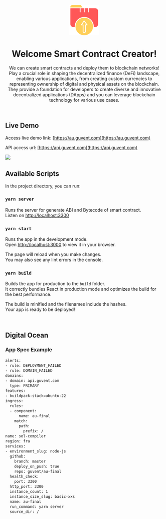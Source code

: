 <div align="center">

![](/public/favicon-96x96.png "Smart Contract Creator")

# Welcome Smart Contract Creator!

We can create smart contracts and deploy them to blockchain networks! Play a crucial role in shaping the decentralized finance (DeFi) landscape, enabling various applications, from creating custom currencies to representing ownership of digital and physical assets on the blockchain. They provide a foundation for developers to create diverse and innovative decentralized applications (DApps) and you can leverage blockchain technology for various use cases.

<br />

</div>

## Live Demo

Access live demo link: [https://au.guvent.com](https://au.guvent.com)

API access url: [https://api.guvent.com](https://api.guvent.com)

[![](https://img.youtube.com/vi/NvHxnChKEw4/maxresdefault.jpg)](https://www.youtube.com/watch?v=NvHxnChKEw4)

## Available Scripts

In the project directory, you can run:

### `yarn server`

Runs the server for generate ABI and Bytecode of smart contract.\
Listen on [http://localhost:3300](http://localhost:3300)

### `yarn start`

Runs the app in the development mode.\
Open [http://localhost:3000](http://localhost:3000) to view it in your browser.

The page will reload when you make changes.\
You may also see any lint errors in the console.

### `yarn build`

Builds the app for production to the `build` folder.\
It correctly bundles React in production mode and optimizes the build for the best performance.

The build is minified and the filenames include the hashes.\
Your app is ready to be deployed!

<br />

## Digital Ocean

### App Spec Example

```
alerts:
- rule: DEPLOYMENT_FAILED
- rule: DOMAIN_FAILED
domains:
- domain: api.guvent.com
  type: PRIMARY
features:
- buildpack-stack=ubuntu-22
ingress:
  rules:
  - component:
      name: au-final
    match:
      path:
        prefix: /
name: sol-compiler
region: fra
services:
- environment_slug: node-js
  github:
    branch: master
    deploy_on_push: true
    repo: guvent/au-final
  health_check:
    port: 3300
  http_port: 3300
  instance_count: 1
  instance_size_slug: basic-xxs
  name: au-final
  run_command: yarn server
  source_dir: /

```
